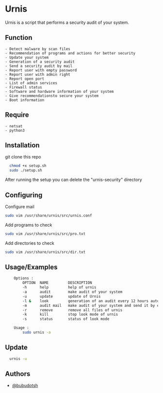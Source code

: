 
# Urnis

Urnis is a script that performs a security audit of your system.


## Function
    - Detect malware by scan files
    - Recommendation of programs and actions for better security
    - Update your system
    - Generation of a security audit
    - Send a security audit by mail
    - Report user with empty password
    - Report user with admin right
    - Report open port
    - List of admin services
    - Firewall status
    - Software and hardware information of your system
    - Give recommendationsto secure your system
    - Boot information


## Require
    - netsat
    - python3


## Installation

git clone this repo

```bash
  chmod +x setup.sh
  sudo ./setup.sh
```
After running the setup you can delete the "urnis-security" directory



## Configuring

Configure mail

```bash
sudo vim /usr/share/urnis/src/urnis.conf
```

Add programs to check
```bash
sudo vim /usr/share/urnis/src/pro.txt
```

Add directories to check
```bash
sudo vim /usr/share/urnis/src/dir.txt
```


## Usage/Examples

```bash
    Options :
        OPTION  NAME         DESCRIPTION
        -h      help         help of urnis
        -a      audit        make audit of your system
        -u      update       update of Urnis
        -l &    look         generation of an audit every 12 hours automatically
        -m      audit mail   make audit of your system and send it by email
        -r      remove       remove all files of urnis
        -k      kill         stop look mode of urnis
        -s      status       status of look mode

    Usage :
        sudo urnis -a
```

## Update

```bash
  urnis -u
```


## Authors

- [@bubudotsh](https://www.github.com/bubudotsh)
